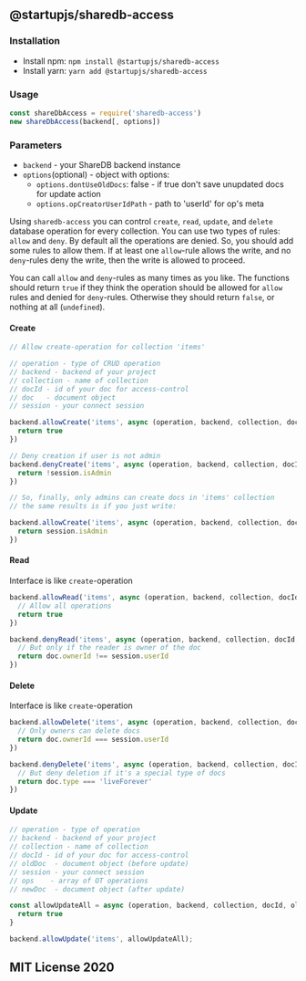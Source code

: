 ## @startupjs/sharedb-access

### Installation

- Install npm: `npm install @startupjs/sharedb-access`
- Install yarn: `yarn add @startupjs/sharedb-access`

### Usage

```js
const shareDbAccess = require('sharedb-access')
new shareDbAccess(backend[, options])
```

### Parameters

* `backend` - your ShareDB backend instance
* `options`(optional) - object with options:
  * `options.dontUseOldDocs`: false - if true don't save unupdated docs for update action
  * `options.opCreatorUserIdPath` - path to 'userId' for op's meta


Using `sharedb-access` you can control `create`, `read`, `update`, and `delete` 
database operation for every collection. You can use two types of rules: 
`allow` and `deny`. By default all the operations are denied. So, you should
add some rules to allow them. If at least one `allow`-rule allows the write, and
no `deny`-rules deny the write, then the write is allowed to proceed. 

You can call `allow` and `deny`-rules as many times as you like. The functions 
should return `true` if they think the operation should be allowed for `allow` 
rules and denied for `deny`-rules. Otherwise they should return `false`, or 
nothing at all (`undefined`).

#### Create

```js
// Allow create-operation for collection 'items'

// operation - type of CRUD operation
// backend - backend of your project
// collection - name of collection
// docId - id of your doc for access-control
// doc   - document object
// session - your connect session

backend.allowCreate('items', async (operation, backend, collection, docId, doc, session) => {
  return true
})

// Deny creation if user is not admin
backend.denyCreate('items', async (operation, backend, collection, docId, doc, session) => {
  return !session.isAdmin
})

// So, finally, only admins can create docs in 'items' collection
// the same results is if you just write:

backend.allowCreate('items', async (operation, backend, collection, docId, doc, session) => {
  return session.isAdmin
})
```
#### Read

Interface is like `create`-operation

```js
backend.allowRead('items', async (operation, backend, collection, docId, doc, session) => {
  // Allow all operations
  return true
})

backend.denyRead('items', async (operation, backend, collection, docId, doc, session) => {
  // But only if the reader is owner of the doc
  return doc.ownerId !== session.userId
})
```

#### Delete

Interface is like `create`-operation

```js
backend.allowDelete('items', async (operation, backend, collection, docId, doc, session) => {
  // Only owners can delete docs
  return doc.ownerId === session.userId
})

backend.denyDelete('items', async (operation, backend, collection, docId, doc, session) => {
  // But deny deletion if it's a special type of docs
  return doc.type === 'liveForever'
})
```

#### Update

```js
// operation - type of operation
// backend - backend of your project
// collection - name of collection
// docId - id of your doc for access-control
// oldDoc  - document object (before update)
// session - your connect session
// ops    - array of OT operations
// newDoc  - document object (after update)

const allowUpdateAll = async (operation, backend, collection, docId, oldDoc, session, ops, newDoc) => {
  return true
}

backend.allowUpdate('items', allowUpdateAll);
```

## MIT License 2020
